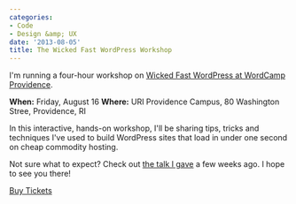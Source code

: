 ```yaml
---
categories:
- Code
- Design &amp; UX
date: '2013-08-05'
title: The Wicked Fast WordPress Workshop
---
```


I'm running a four-hour workshop on <a href="http://2013.providence.wordcamp.org/tickets/">Wicked Fast WordPress at WordCamp Providence</a>.

<strong>When:</strong> Friday, August 16
<strong>Where:</strong> URI Providence Campus, 80 Washington Stree, Providence, RI

In this interactive, hands-on workshop, I'll be sharing tips, tricks and techniques I've used to build WordPress sites that load in under one second on cheap commodity hosting.

Not sure what to expect? Check out <a href="https://gomakethings.com/wicked-fast-wordpress/">the talk I gave</a> a few weeks ago. I hope to see you there!

<a class="btn" href="http://2013.providence.wordcamp.org/tickets/">Buy Tickets</a>